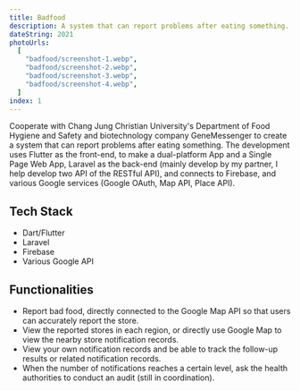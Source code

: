 ```yaml
---
title: Badfood
description: A system that can report problems after eating something.
dateString: 2021
photoUrls:
  [
    "badfood/screenshot-1.webp", 
    "badfood/screenshot-2.webp", 
    "badfood/screenshot-3.webp", 
    "badfood/screenshot-4.webp", 
  ]
index: 1
---
```


Cooperate with Chang Jung Christian University's Department of Food Hygiene and Safety and biotechnology company GeneMessenger to create a system that can report problems after eating something. The development uses Flutter as the front-end, to make a dual-platform App and a Single Page Web App, Laravel as the back-end (mainly develop by my partner, I help develop two API of the RESTful API), and connects to Firebase, and various Google services (Google OAuth, Map API, Place API).

## Tech Stack
- Dart/Flutter
- Laravel
- Firebase
- Various Google API

## Functionalities

- Report bad food, directly connected to the Google Map API so that users can accurately report the store.
- View the reported stores in each region, or directly use Google Map to view the nearby store notification records.
- View your own notification records and be able to track the follow-up results or related notification records.
- When the number of notifications reaches a certain level, ask the health authorities to conduct an audit (still in coordination).